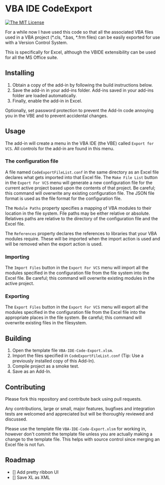 # VBA IDE CodeExport

[![The MIT License](https://img.shields.io/badge/license-MIT-orange.svg?style=flat-square)](http://opensource.org/licenses/MIT)

For a while now I have used this code so that all the associated VBA files used in a VBA project (*.cls, *.bas, *.frm files) can be easily exported for use with a Version Control System.

This is specifically for Excel, although the VBIDE extensibility can be used for all the MS Office suite.

## Installing

1. Obtain a copy of the add-in by following the build instructions below.
2. Save the add-in in your add-ins folder. Add-ins saved in your add-ins folder are loaded automatically.
3. Finally, enable the add-in in Excel.

Optionally, set password protection to prevent the Add-In code annoying you in the VBE and to prevent accidental changes.

## Usage

The add-in will create a menu in the VBA IDE (the VBE) called `Export for VCS`. All controls for the add-in are found in this menu. 

### The configuration file

A file named `CodeExportFileList.conf` in the same directory as an Excel file declares what gets imported into that Excel file. The `Make File List` button in the `Export For VCS` menu will generate a new configuration file for the current active project based upon the contents of that project. Be careful; this command will overwrite any existing configuration file. The JSON file format is used as the file format for the configuration file.

The `Module Paths` property specifies a mapping of VBA modules to their location in the file system. File paths may be either relative or absolute. Relatives paths are relative to the directory of the configuration file and the Excel file.

The `References` property declares the references to libraries that your VBA modules require. These will be imported when the import action is used and will be removed when the export action is used.

### Importing

The `Import Files` button in the `Export For VCS` menu will import all the modules specified in the configuration file from the file system into the Excel file. Be careful; this command will overwrite existing modules in the active project.

### Exporting

The `Export Files` button in the `Export For VCS` menu will export all the modules specified in the configuration file from the Excel file into the appropriate places in the file system. Be careful; this command will overwrite existing files in the filesystem.

## Building

1. Open the template file `VBA-IDE-Code-Export.xlsm`.
2. Import the files specified in `CodeExportFileList.conf` (Tip: Use a previously installed copy of this Add-In).
3. Compile project as a smoke test.
5. Save as an Add-In.

## Contributing
Please fork this repository and contribute back using pull requests.

Any contributions, large or small, major features, bugfixes and integration tests are welcomed and appreciated but will be thoroughly reviewed and discussed.

Please use the template file `VBA-IDE-Code-Export.xlsm` for working in, however don't commit the template file unless you are actually making a change to the template file. This helps with source control since merging an Excel file is not fun.

## Roadmap

- [] Add pretty ribbon UI
- [] Save XL as XML
